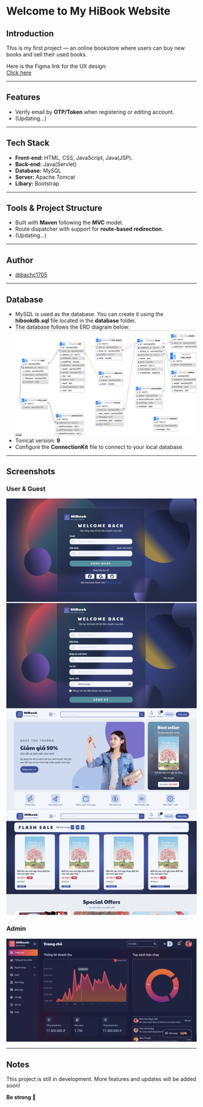 # Welcome to My HiBook Website

## Introduction
This is my first project — an online bookstore where users can buy new books and sell their used books.

Here is the Figma link for the UX design:  
[Click here](https://www.figma.com/design/DxR8zV3TBbsBe25Ly1FgDP/HiBook?node-id=0-1&t=ALR28rvtGhjJVNNc-1)

---

## Features
- Verify email by **OTP/Token** when registering or editing account.
- (Updating...)

---

## Tech Stack
- **Front-end:** HTML, CSS, JavaScript, Java(JSP).
- **Back-end:** Java(Servlet)  
- **Database:** MySQL  
- **Server:** Apache Tomcat
- **Libary:** Bootstrap

---

## Tools & Project Structure
- Built with **Maven** following the **MVC** model.
- Route dispatcher with support for **route-based redirection**.
- (Updating...)

---

## Author
- [@bachc1705](https://github.com/baohc1705)

---

## Database
- MySQL is used as the database. You can create it using the **hibookdb.sql** file located in the **database** folder.
- The database follows the ERD diagram below:  
  ![ERD diagram](https://github.com/baohc1705/hibook/blob/main/screenshot/erd-hibook.png)
- Tomcat version: **9**  
- Configure the **ConnectionKit** file to connect to your local database.

---

## Screenshots

### User & Guest
![Login](https://github.com/baohc1705/hibook/blob/main/screenshot/login.png)  
![Register](https://github.com/baohc1705/hibook/blob/main/screenshot/register.png)  
![Homepage](https://github.com/baohc1705/hibook/blob/main/screenshot/homepage1.png)
![Cart](https://github.com/baohc1705/hibook/blob/main/screenshot/homepage2.png)  


### Admin
![Dashboard](https://github.com/baohc1705/hibook/blob/main/screenshot/dashboard.png)  

---

## Notes
This project is still in development. More features and updates will be added soon!

**Be strong 💪**
